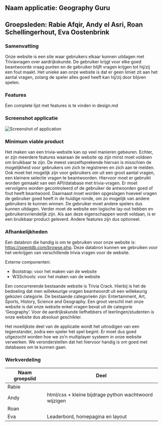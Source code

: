 ## Naam applicatie: Geography Guru

## Groepsleden: Rabie Afqir, Andy el Asri, Roan Schellingerhout, Eva Oostenbrink


### Samenvatting
Onze website is een site waar gebruikers elkaar kunnen uitdagen met Triviavragen over aardrijkskunde. De gebruiker krijgt voor elke goed beantwoorde vraag punten en de gebruiker blijft vragen krijgen tot hij/zij een fout maakt. Het unieke aan onze website is dat er geen limiet zit aan het aantal vragen, zolang de speler alles goed heeft kan hij/zij door blijven spelen.  
 
### Features
Een complete lijst met features is te vinden in design.md

### Screenshot applicatie
![Screenshot of application](https://github.com/Rabie4/WEBIK/blob/master/doc/Screenshot%20applicatie.png)

### Minimum viable product
Het maken van een trivia-website kan op veel manieren gebeuren. Echter, er zijn meerdere features waaraan de website op zijn minst moet voldoen om bruikbaar te zijn. De meest vanzelfsprekende hiervan is misschien de mogelijkheid voor gebruikers om zich te registreren en zich aan te melden. Ook moet het mogelijk zijn voor gebruikers om uit een groot aantal vragen, een kleinere selectie vragen te beantwoorden. Hiervoor moet er gebruikt worden gemaakt van een API/database met trivia-vragen. Er moet vervolgens worden gecontroleerd of de gebruiker de antwoorden goed of fout heeft beantwoord. Daarnaast moet worden opgeslagen hoeveel vragen de gebruiker goed heeft in de huidige ronde, om zo mogelijk van andere gebruikers te kunnen winnen. De gebruiker moet andere spelers dus kunnen uitdagen. Verder moet de website een logische lay-out hebben en gebruikersvriendelijk zijn.  Als aan deze eigenschappen wordt voldaan, is er een bruikbaar product geleverd. Andere features zijn dus optioneel.

### Afhankelijkheden
Een databron die handig is om te gebruiken voor onze website is: 
https://opentdb.com/browse.php. Deze databron kunnen we gebruiken voor het verkrijgen van verschillende trivia vragen voor de website.

Externe componenten:
- Bootstrap: voor het maken van de website
- W3Schools: voor het maken van de website

Een concurrerende bestaande website is Trivia Crack. Hierbij is het de bedoeling dat men willekeurige vragen beantwoordt uit een willekeurig gekozen categorie. De bestaande categorieën zijn: Entertainment, Art, Sports, History, Science and Geography. Een groot verschil met onze website is dat onze website enkel vragen bevat uit de categorie ‘Geography’. Voor de aardrijkskunde liefhebbers of leerlingen/studenten is onze website dus absoluut geschikter. 

Het moeilijkste deel van de applicatie wordt het uitnodigen van een tegenstander, zodra een speler het spel begint. Er moet dus goed uitgezocht worden hoe we zo’n multiplayer systeem in onze website verwerken. We veronderstellen dat het hiervoor handig is om goed met databases om te kunnen gaan.

### Werkverdeling
Naam groepslid | Deel
---------------|-----
Rabie | 
Andy | html/css + kleine bijdrage python wachtwoord wijzigen
Roan | 
Eva | Leaderbord, homepagina en layout
